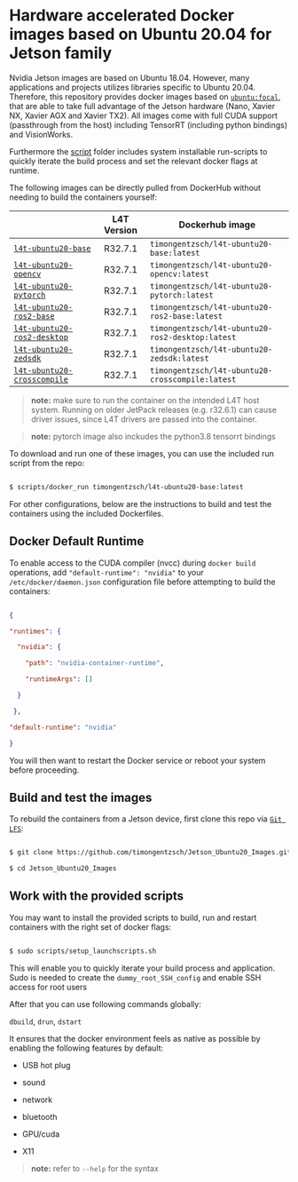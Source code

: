 # Hardware accelerated Docker images based on Ubuntu 20.04 for Jetson family

  

Nvidia Jetson images are based on Ubuntu 18.04. However, many applications and projects utilizes libraries specific to Ubuntu 20.04. Therefore, this repository provides docker images based on [`ubuntu:focal`](Dockerfile.ros2), that are able to take full advantage of the Jetson hardware (Nano, Xavier NX, Xavier AGX and Xavier TX2). All images come with full CUDA support (passthrough from the host) including TensorRT (including python bindings) and VisionWorks.

  

Furthermore the [script](scripts) folder includes system installable run-scripts to quickly iterate the build process and set the relevant docker flags at runtime.

  

The following images can be directly pulled from DockerHub without needing to build the containers yourself:

  


|                        | L4T Version | Dockerhub image                                    |
|------------------------|:-----------:|----------------------------------------------------|
| [`l4t-ubuntu20-base`](Dockerfile.base) | R32.7.1 | `timongentzsch/l4t-ubuntu20-base:latest` |
| [`l4t-ubuntu20-opencv`](Dockerfile.opencv) | R32.7.1 | `timongentzsch/l4t-ubuntu20-opencv:latest` |
| [`l4t-ubuntu20-pytorch`](Dockerfile.pytorch) | R32.7.1 | `timongentzsch/l4t-ubuntu20-pytorch:latest` |
| [`l4t-ubuntu20-ros2-base`](Dockerfile.ros2-base) | R32.7.1 | `timongentzsch/l4t-ubuntu20-ros2-base:latest` |
| [`l4t-ubuntu20-ros2-desktop`](Dockerfile.ros2-desktop) | R32.7.1 | `timongentzsch/l4t-ubuntu20-ros2-desktop:latest` |
| [`l4t-ubuntu20-zedsdk`](Dockerfile.zedsdk) | R32.7.1 | `timongentzsch/l4t-ubuntu20-zedsdk:latest` |
| [`l4t-ubuntu20-crosscompile`](Dockerfile.crosscompile) | R32.7.1 | `timongentzsch/l4t-ubuntu20-crosscompile:latest` |

  
>  **note:** make sure to run the container on the intended L4T host system. Running on older JetPack releases (e.g. r32.6.1) can cause driver issues, since L4T drivers are passed into the container.


>  **note:** pytorch image also inckudes the python3.8 tensorrt bindings

  

To download and run one of these images, you can use the included run script from the repo:

  

``` bash

$ scripts/docker_run timongentzsch/l4t-ubuntu20-base:latest

```

  

For other configurations, below are the instructions to build and test the containers using the included Dockerfiles.

  

## Docker Default Runtime

  

To enable access to the CUDA compiler (nvcc) during `docker build` operations, add `"default-runtime": "nvidia"` to your `/etc/docker/daemon.json` configuration file before attempting to build the containers:

  

``` json

{

"runtimes": {

  "nvidia": {

    "path": "nvidia-container-runtime",

    "runtimeArgs": []

  }

 },

"default-runtime": "nvidia"

}

```

  

You will then want to restart the Docker service or reboot your system before proceeding.

  

## Build and test the images

  

To rebuild the containers from a Jetson device, first clone this repo via [`Git LFS`](https://git-lfs.github.com/):

  

``` bash

$ git clone https://github.com/timongentzsch/Jetson_Ubuntu20_Images.git

$ cd Jetson_Ubuntu20_Images

```

  

## Work with the provided scripts

  

You may want to install the provided scripts to build, run and restart containers with the right set of docker flags:

  

``` bash

$ sudo scripts/setup_launchscripts.sh

```

  

This will enable you to quickly iterate your build process and application. Sudo is needed to create the `dummy_root_SSH_config` and enable SSH access for root users

  

After that you can use following commands globally:

  

`dbuild`, `drun`, `dstart`

  

It ensures that the docker environment feels as native as possible by enabling the following features by default:

- USB hot plug

- sound

- network

- bluetooth

- GPU/cuda

- X11

  

>  **note:** refer to `--help` for the syntax
